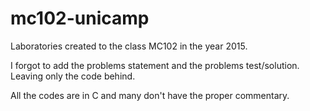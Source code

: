 # mc102-unicamp

Laboratories created to the class MC102 in the year 2015.

I forgot to add the problems statement and the problems test/solution. Leaving only the code behind.

All the codes are in C and many don't have the proper commentary.
